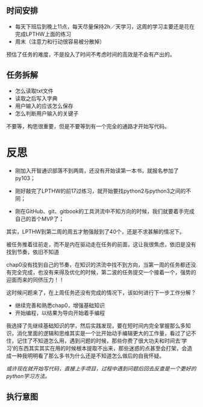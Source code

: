 ## 时间安排
- 每天下班后到晚上11点，每天尽量保持2h／天学习，这周的学习主要还是花在完成LPTHW上面的练习
- 周末（注意力和行动很容易被分散掉）

预估了任务的难度，不是投入了时间不考虑时间的高效是不会有产出的。

## 任务拆解
- 怎么读取txt文件
- 读取之后写入字典
- 用户输入的应该怎么保存
- 怎么判断用户输入的关键子

不要等，构思很重要，但是不要等到有一个完全的通路才开始写代码。

# 反思
- 刚加入开智通识部落不到两周，还没有开始读第一本书，就报名参加了py103；

- 刚好敲完了LPTHW的前17过练习，就开始要找python2与python3之间的不同；

- 刚在GitHub、git、gitbook的工具洪流中不知方向的时候，我们就要着手完成自己的首个MVP了；

其实，LPTHW到第二周的周五才勉强敲到了40个，还是不求甚解的情况下。

被任务推着往前走，而不是内在驱动走在任务的前面，这让我很焦虑，依旧是没有找到节奏，依旧不知道

chap0没有找到自己的节奏，在知识的洪流中找不到方向，当第一周的任务都还没有完全完成，也没有来得及优化的时候，第二波的任务提交一个接着一个，强势的迎面而来的同侪压力！！

这时候问题来了，在上周任务还没有完成的情况下，该如何进行下一步工作分解？
- 继续完善和熟悉chap0，增强基础知识
- 开始编程，以结果为导向开始着手编程

我选择了先继续基础知识的学，然后实践发现，要在短时间内完全掌握那么多知识，消化里面的逻辑和思维其实是一个比开始动手编辑更大的工作量，看过了记不住，记住了不知道怎么用，遇到问题的时候，那些你费了很大功夫和时间去‘学习’的东西其实其实在用的时候根本提取不出来，那些迷惑的点甚至会打架，会造成一种我明明看了那么多书为什么还是不知道怎么做后的自我怀疑。

*或许现在就开始写代码，直接上手项目，过程中遇到问题后回去反查是一个更好的python学习方法。*

## 执行意图
